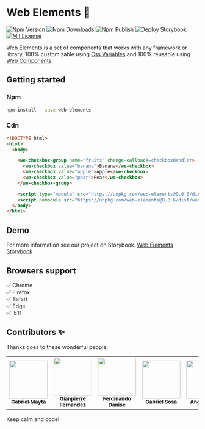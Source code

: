 # Web Elements 💎

[![Npm Version](https://img.shields.io/npm/v/web-elements.svg)](https://www.npmjs.com/package/web-elements)
[![Npm Downloads](https://img.shields.io/npm/dm/web-elements.svg)](https://www.npmjs.com/package/web-elements)
[![Npm Publish](https://github.com/grandemayta/web-elements/workflows/Publish%20on%20NPM/badge.svg?branch=master)](https://github.com/grandemayta/web-elements/actions?query=workflow%3A%22Publish+on+NPM%22)
[![Deploy Storybook](https://github.com/grandemayta/web-elements/workflows/Deploy%20Storybook/badge.svg?branch=master)](https://github.com/grandemayta/web-elements/actions?query=workflow%3A%22Deploy+Storybook%22)
[![Mit License](https://img.shields.io/npm/l/web-elements.svg)](https://github.com/grandemayta/web-elements/blob/develop/LICENSE)

Web Elements is a set of components that works with any framework or library, 100% customizable using [Css Variables](https://developer.mozilla.org/en-US/docs/Web/CSS/Using_CSS_custom_properties) and 100% reusable using [Web Components](https://developer.mozilla.org/en-US/docs/Web/Web_Components).

## Getting started
### Npm

```sh
npm install --save web-elements
```

### Cdn
```html
<!DOCTYPE html>
<html>
  <body>

    <we-checkbox-group name="fruits" change-callback=checkboxHandler>
      <we-checkbox value="banana">Banana</we-checkbox>
      <we-checkbox value="apple">Apple</we-checkbox>
      <we-checkbox value="pear">Pear</we-checkbox>
    </we-checkbox-group>

    <script type="module" src="https://unpkg.com/web-elements@0.0.6/dist/web-elements/web-elements.esm.js"></script>
    <script nomodule src="https://unpkg.com/web-elements@0.0.6/dist/web-elements/web-elements.js"></script>
  </body>
</html>
```

## Demo
For more information see our project on Storybook.
[Web Elements Storybook](https://web-elements-260917.web.app)

## Browsers support

:white_check_mark: Chrome
<br/>
:white_check_mark: Firefox
<br/>
:white_check_mark: Safari
<br/>
:white_check_mark: Edge
<br/>
:white_check_mark: IE11


## Contributors ✨
Thanks goes to these wonderful people:

<table>
  <tr>
    <td align="center">
      <a href="https://github.com/grandemayta">
        <img src="https://avatars.githubusercontent.com/u/6887120?v=3" width="100px" />
        <br />
        <sub>
          <b>Gabriel Mayta</b>
        </sub>
      </a>
    </td>
    <td align="center">
      <a href="https://github.com/G1anpierre">
        <img src="https://avatars.githubusercontent.com/u/22327132?v=3" width="100px" />
        <br />
        <sub>
          <b>Gianpierre Fernandez</b>
        </sub>
      </a>
    </td>
    <td align="center">
      <a href="https://github.com/fdanise">
        <img src="https://avatars.githubusercontent.com/u/29681015?v=3" width="100px" />
        <br />
        <sub>
          <b>Ferdinando Danise</b>
        </sub>
      </a>
    </td>
    <td align="center">
      <a href="https://github.com/gsosa2000">
        <img src="https://avatars.githubusercontent.com/u/44258309?v=3" width="100px" />
        <br />
        <sub>
          <b>Gabriel Sosa</b>
        </sub>
      </a>
    </td>
    <td align="center">
      <a href="https://github.com/FAngelo94">
        <img src="https://avatars.githubusercontent.com/u/17097656?v=3" width="100px" />
        <br />
        <sub>
          <b>Angelo Falci</b>
        </sub>
      </a>
    </td>
  </tr>
</table>

Keep calm and code!
